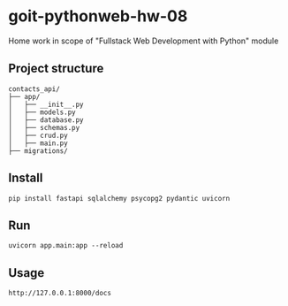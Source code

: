 # goit-pythonweb-hw-08
Home work in scope of "Fullstack Web Development with Python" module

## Project structure
```
contacts_api/
├── app/
│   ├── __init__.py
│   ├── models.py
│   ├── database.py
│   ├── schemas.py
│   ├── crud.py
│   ├── main.py
├── migrations/
```

## Install
```
pip install fastapi sqlalchemy psycopg2 pydantic uvicorn
```

## Run
```
uvicorn app.main:app --reload
```

## Usage
```
http://127.0.0.1:8000/docs 
```

